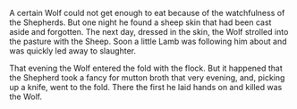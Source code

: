 A certain Wolf could not get enough to eat because of the
watchfulness of the Shepherds. But one night he found a sheep
skin that had been cast aside and forgotten. The next day,
dressed in the skin, the Wolf strolled into the pasture with the
Sheep. Soon a little Lamb was following him about and was quickly
led away to slaughter.

That evening the Wolf entered the fold with the flock. But it
happened that the Shepherd took a fancy for mutton broth that
very evening, and, picking up a knife, went to the fold. There
the first he laid hands on and killed was the Wolf.
